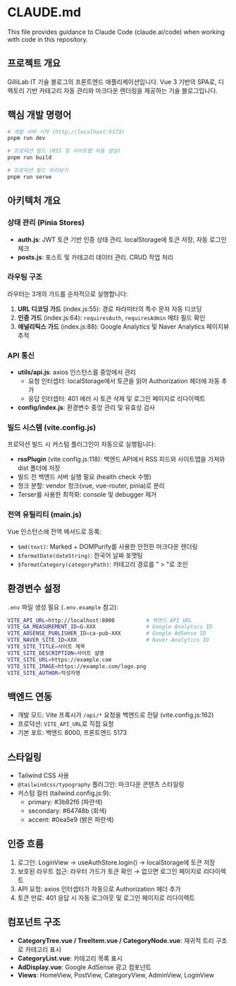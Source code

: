 # CLAUDE.md

This file provides guidance to Claude Code (claude.ai/code) when working with code in this repository.

## 프로젝트 개요

GilliLab IT 기술 블로그의 프론트엔드 애플리케이션입니다. Vue 3 기반의 SPA로, 디렉토리 기반 카테고리 자동 관리와 마크다운 렌더링을 제공하는 기술 블로그입니다.

## 핵심 개발 명령어

```bash
# 개발 서버 시작 (http://localhost:5173)
pnpm run dev

# 프로덕션 빌드 (RSS 및 사이트맵 자동 생성)
pnpm run build

# 프로덕션 빌드 미리보기
pnpm run serve
```

## 아키텍처 개요

### 상태 관리 (Pinia Stores)

- **auth.js**: JWT 토큰 기반 인증 상태 관리. localStorage에 토큰 저장, 자동 로그인 체크
- **posts.js**: 포스트 및 카테고리 데이터 관리. CRUD 작업 처리

### 라우팅 구조

라우터는 3개의 가드를 순차적으로 실행합니다:
1. **URL 디코딩 가드** (index.js:55): 경로 파라미터의 특수 문자 자동 디코딩
2. **인증 가드** (index.js:64): `requiresAuth`, `requiresAdmin` 메타 필드 확인
3. **애널리틱스 가드** (index.js:88): Google Analytics 및 Naver Analytics 페이지뷰 추적

### API 통신

- **utils/api.js**: axios 인스턴스를 중앙에서 관리
  - 요청 인터셉터: localStorage에서 토큰을 읽어 Authorization 헤더에 자동 추가
  - 응답 인터셉터: 401 에러 시 토큰 삭제 및 로그인 페이지로 리다이렉트
- **config/index.js**: 환경변수 중앙 관리 및 유효성 검사

### 빌드 시스템 (vite.config.js)

프로덕션 빌드 시 커스텀 플러그인이 자동으로 실행됩니다:
- **rssPlugin** (vite.config.js:118): 백엔드 API에서 RSS 피드와 사이트맵을 가져와 dist 폴더에 저장
- 빌드 전 백엔드 서버 실행 필요 (health check 수행)
- 청크 분할: vendor 청크(vue, vue-router, pinia)로 분리
- Terser를 사용한 최적화: console 및 debugger 제거

### 전역 유틸리티 (main.js)

Vue 인스턴스에 전역 메서드로 등록:
- `$md(text)`: Marked + DOMPurify를 사용한 안전한 마크다운 렌더링
- `$formatDate(dateString)`: 한국어 날짜 포맷팅
- `$formatCategory(categoryPath)`: 카테고리 경로를 " > "로 조인

## 환경변수 설정

`.env` 파일 생성 필요 (`.env.example` 참고):

```bash
VITE_API_URL=http://localhost:8000          # 백엔드 API URL
VITE_GA_MEASUREMENT_ID=G-XXX                # Google Analytics ID
VITE_ADSENSE_PUBLISHER_ID=ca-pub-XXX        # Google AdSense ID
VITE_NAVER_SITE_ID=XXX                      # Naver Analytics ID
VITE_SITE_TITLE=사이트 제목
VITE_SITE_DESCRIPTION=사이트 설명
VITE_SITE_URL=https://example.com
VITE_SITE_IMAGE=https://example.com/logo.png
VITE_SITE_AUTHOR=작성자명
```

## 백엔드 연동

- 개발 모드: Vite 프록시가 `/api/*` 요청을 백엔드로 전달 (vite.config.js:162)
- 프로덕션: `VITE_API_URL`로 직접 요청
- 기본 포트: 백엔드 8000, 프론트엔드 5173

## 스타일링

- Tailwind CSS 사용
- `@tailwindcss/typography` 플러그인: 마크다운 콘텐츠 스타일링
- 커스텀 컬러 (tailwind.config.js:9):
  - primary: #3b82f6 (파란색)
  - secondary: #64748b (회색)
  - accent: #0ea5e9 (밝은 파란색)

## 인증 흐름

1. 로그인: LoginView → useAuthStore.login() → localStorage에 토큰 저장
2. 보호된 라우트 접근: 라우터 가드가 토큰 확인 → 없으면 로그인 페이지로 리다이렉트
3. API 요청: axios 인터셉터가 자동으로 Authorization 헤더 추가
4. 토큰 만료: 401 응답 시 자동 로그아웃 및 로그인 페이지로 리다이렉트

## 컴포넌트 구조

- **CategoryTree.vue / TreeItem.vue / CategoryNode.vue**: 재귀적 트리 구조로 카테고리 표시
- **CategoryList.vue**: 카테고리 목록 표시
- **AdDisplay.vue**: Google AdSense 광고 컴포넌트
- **Views**: HomeView, PostView, CategoryView, AdminView, LoginView
